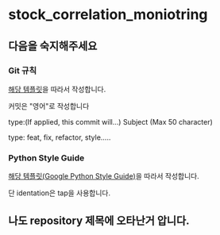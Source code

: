# stock_correlation_moniotring
## 다음을 숙지해주세요
### Git 규칙
[해당 템플릿](https://gist.github.com/adeekshith/cd4c95a064977cdc6c50)을 따라서 작성합니다.

커밋은 "영어"로 작성합니다

type:(If applied, this commit will...) Subject (Max 50 character)

type: feat, fix, refactor, style.....

### Python Style Guide

[해당 템플릿(Google Python Style Guide)](https://google.github.io/styleguide/pyguide.html)을 따라서 작성합니다.

단 identation은 tap을 사용합니다.

## 나도 repository 제목에 오타난거 압니다.